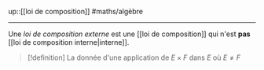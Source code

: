 up::[[loi de composition]]
#maths/algèbre

----
Une _loi de composition externe_ est une [[loi de composition]] qui n'est **pas** [[loi de composition interne|interne]].

> [!definition]
> La donnée d'une application de $E \times F$ dans $E$ où $E \neq F$

